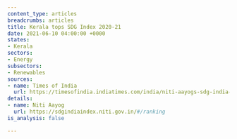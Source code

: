 ```yaml
---
content_type: articles
breadcrumbs: articles
title: Kerala tops SDG Index 2020-21
date: 2021-06-10 04:00:00 +0000
states:
- Kerala
sectors:
- Energy
subsectors:
- Renewables
sources:
- name: Times of India
  url: https://timesofindia.indiatimes.com/india/niti-aayogs-sdg-india-index-2020-21-kerala-retains-top-rank-bihar-worst-performer/articleshow/83206650.cms
details:
- name: Niti Aayog
  url: https://sdgindiaindex.niti.gov.in/#/ranking
is_analysis: false

---
```

